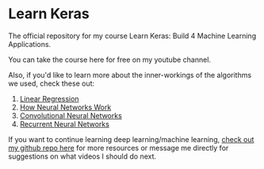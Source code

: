 # Learn Keras
The official repository for my course Learn Keras: Build 4 Machine Learning Applications.

You can take the course here for free on my youtube channel.

Also, if you'd like to learn more about the inner-workings of the algorithms we used, check these out:
1. [Linear Regression](https://www.youtube.com/watch?v=yMgFHbjbAW8)
2. [How Neural Networks Work](https://www.youtube.com/playlist?list=PLZHQObOWTQDNU6R1_67000Dx_ZCJB-3pi)
3. [Convolutional Neural Networks](https://www.youtube.com/watch?v=YRhxdVk_sIs)
4. [Recurrent Neural Networks](https://www.youtube.com/watch?v=6niqTuYFZLQ&t)

If you want to continue learning deep learning/machine learning, [check out my github repo here](https://github.com/KhanradCoder/howtolearnml) for more resources or message me directly for suggestions on what videos I should do next.
